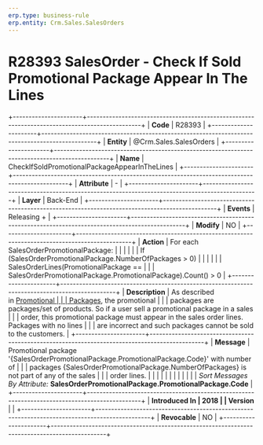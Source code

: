 ```yaml
---
erp.type: business-rule
erp.entity: Crm.Sales.SalesOrders
---
```


# R28393 SalesOrder - Check If Sold Promotional Package Appear In The Lines
+----------------------+-----------------------------------------------------------------------------------------------+
| **Code**             | R28393                                                                                        |
+----------------------+-----------------------------------------------------------------------------------------------+
| **Entity**           | @Crm.Sales.SalesOrders                                                                                    |
+----------------------+-----------------------------------------------------------------------------------------------+
| **Name**             | CheckIfSoldPromotionalPackageAppearInTheLines                                                 |
+----------------------+-----------------------------------------------------------------------------------------------+
| **Attribute**        | \-                                                                                            |
+----------------------+-----------------------------------------------------------------------------------------------+
| **Layer**            | Back-End                                                                                      |
+----------------------+-----------------------------------------------------------------------------------------------+
| **Events**           | Releasing +                                                                                   |
+----------------------+-----------------------------------------------------------------------------------------------+
| **Modify**           | NO                                                                                            |
+----------------------+-----------------------------------------------------------------------------------------------+
| **Action**           | For each SalesOrderPromotionalPackage:                                                        |
|                      |                                                                                               |
|                      | If (SalesOrderPromotionalPackage.NumberOfPackages \> 0)                                       |
|                      |                                                                                               |
|                      | SalesOrderLines(PromotionalPackage ==                                                         |
|                      | SalesOrderPromotionalPackage.PromotionalPackage).Count() \> 0                                 |
+----------------------+-----------------------------------------------------------------------------------------------+
| **Description**      | As described in [Promotional                                                                  |
|                      | Packages](https://confluence.erp.net/display/techdoc/Promotional+Packages), the promotional   |
|                      | packages are packages/set of products. So if a user sell a promotional package in a sales     |
|                      | order, this promotional package must appear in the sales order lines. Packages with no lines  |
|                      | are incorrect and such packages cannot be sold to the customers.                              |
+----------------------+-----------------------------------------------------------------------------------------------+
| **Message**          | Promotional package \'{SalesOrderPromotionalPackage.PromotionalPackage.Code}\' with number of |
|                      | packages {SalesOrderPromotionalPackage.NumberOfPackages} is not part of any of the sales      |
|                      | order lines.                                                                                  |
|                      |                                                                                               |
|                      |                                                                                               |
|                      |                                                                                               |
|                      | *Sort Messages By Attribute:* **SalesOrderPromotionalPackage.PromotionalPackage.Code**        |
+----------------------+-----------------------------------------------------------------------------------------------+
| **Introduced In      | 2018                                                                                          |
| Version**            |                                                                                               |
+----------------------+-----------------------------------------------------------------------------------------------+
| **Revocable**        | NO                                                                                            |
+----------------------+-----------------------------------------------------------------------------------------------+

  

  

  
